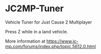 # JC2MP-Tuner
Vehicle Tuner for Just Cause 2 Multiplayer

Press Z while in a land vehicle.

More information at https://www.jc-mp.com/forums/index.php/topic,5612.0.html
